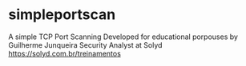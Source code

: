 # simpleportscan
A simple TCP Port Scanning
Developed for educational porpouses by Guilherme Junqueira
Security Analyst at Solyd
https://solyd.com.br/treinamentos
